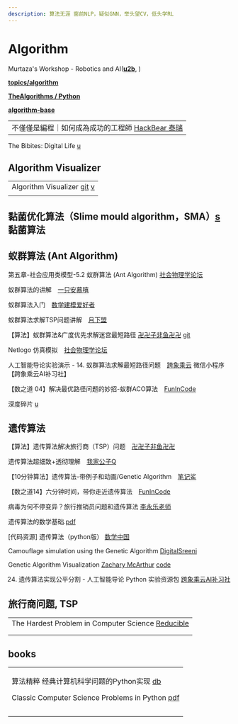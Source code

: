 ```yaml
---
description: 算法无涯 窗前NLP，疑似GNN，举头望CV，低头学RL
---
```


# Algorithm

Murtaza's Workshop - Robotics and AI([**u2b**](https://www.youtube.com/c/MurtazasWorkshopRoboticsandAI/featured), )

[**topics/algorithm**](https://github.com/topics/algorithm)

[**TheAlgorithms / Python**](https://github.com/TheAlgorithms/Python)

[**algorithm-base**](https://github.com/chefyuan/algorithm-base)

|                                                                              |
| ---------------------------------------------------------------------------- |
| 不僅僅是編程｜如何成為成功的工程師 [HackBear 泰瑞](https://www.youtube.com/watch?v=xS5Lv7-bMYI) |

The Bibites: Digital Life [u](https://www.youtube.com/c/TheBibitesDigitalLife/videos)

## Algorithm Visualizer

|                                                                                                                                                |
| ---------------------------------------------------------------------------------------------------------------------------------------------- |
| Algorithm Visualizer [git](https://github.com/algorithm-visualizer/algorithm-visualizer) [v](https://www.douyin.com/video/7028515553157385479) |
|                                                                                                                                                |

## 黏菌优化算法（Slime mould algorithm，SMA）[s](https://www.google.com/search?q=%E9%BB%8F%E8%8F%8C%E7%AE%97%E6%B3%95\&oq=%E9%BB%8F%E8%8F%8C%E7%AE%97%E6%B3%95\&aqs=chrome..69i57.805j0j7\&client=ubuntu\&sourceid=chrome\&ie=UTF-8) 黏菌算法



## 蚁群算法 (Ant Algorithm)

第五章-社会应用类模型-5.2 蚁群算法 (Ant Algorithm) [社会物理学论坛](https://www.bilibili.com/video/BV1p7411C73i?from=search\&seid=14492803338787349298\&spm\_id\_from=333.337.0.0)

蚁群算法的讲解　[一只安慕嘻](https://www.bilibili.com/video/BV11K411H7LH)

蚁群算法入门　[数学建模爱好者](https://www.bilibili.com/video/BV1ZA411v7pC)

蚁群算法求解TSP问题讲解　[月下盟](https://www.bilibili.com/video/BV1MA411c7yd)

【算法】蚁群算法&广度优先求解迷宫最短路径 [卍卍子非鱼卍卍](https://www.bilibili.com/video/BV1gJ411G7Xi?from=search\&seid=14492803338787349298\&spm\_id\_from=333.337.0.0) [git](https://github.com/zifeiyu0531/aco-bfs-for-Maze-GUI)

Netlogo 仿真模拟　[社会物理学论坛](https://space.bilibili.com/480344135/video)

人工智能导论实验演示 - 14. 蚁群算法求解最短路径问题　[跨象乘云](https://www.bilibili.com/video/BV1Yh411q72F)   微信小程序【跨象乘云AI补习社】

【数之道 04】解决最优路径问题的妙招-蚁群ACO算法　[FunInCode](https://www.bilibili.com/video/BV1vp4y1p78R)

深度碎片 [u](https://www.youtube.com/channel/UC\_vuJRonJBlgFFIA5i008sg/featured)

## 遗传算法

【算法】遗传算法解决旅行商（TSP）问题　[卍卍子非鱼卍卍](https://www.bilibili.com/video/BV17Z4y1w7qF)

遗传算法超细致+透彻理解　[我家公子Q](https://www.bilibili.com/video/BV1zp4y1U7Ti)

【10分钟算法】遗传算法-带例子和动画/Genetic Algorithm　[笔记鲨](https://www.bilibili.com/video/BV1yt4y1a7RY)

【数之道14】六分钟时间，带你走近遗传算法　[FunInCode](https://www.bilibili.com/video/BV19U4y1G7dU)

病毒为何不停变异？旅行推销员问题和遗传算法 [李永乐老师](https://www.youtube.com/watch?v=iM-VKHWd\_JE)

遗传算法的数学基础.[pdf](http://www.madio.net/thread-202998-1-2.html)

\[代码资源] 遗传算法（python版） [数学中国](http://www.madio.net/thread-479600-1-1.html)

Camouflage simulation using the Genetic Algorithm [DigitalSreeni](https://www.youtube.com/watch?v=IvRoQTXIoxM)

Genetic Algorithm Visualization [Zachary McArthur](https://www.youtube.com/watch?v=hKIjFF6GgNY)   [code](https://editor.p5js.org/zachmcmkay/sketches/AJysHsq2D)

24. 遗传算法实现公平分割 - 人工智能导论 Python 实验资源包 [跨象乘云AI补习社](https://www.youtube.com/watch?v=mQAdbhgf8kE\&list=PL9FmM4XAZdqDEZigM1GWfgETdYILpmiJA\&index=25)

## 旅行商问题, TSP

|                                                                                                  |
| ------------------------------------------------------------------------------------------------ |
| The Hardest Problem in Computer Science [Reducible](https://www.youtube.com/watch?v=GiDsjIBOVoA) |
|                                                                                                  |
|                                                                                                  |

## books

|                                                                                                                                                                                                                                                    |
| -------------------------------------------------------------------------------------------------------------------------------------------------------------------------------------------------------------------------------------------------- |
| <p>算法精粹 经典计算机科学问题的Python实现 <a href="https://book.douban.com/subject/35093446/">db</a></p><p>Classic Computer Science Problems in Python <a href="https://www.pdfdrive.com/classic-computer-science-problems-in-python-e184041131.html">pdf</a></p> |
|                                                                                                                                                                                                                                                    |
|                                                                                                                                                                                                                                                    |
